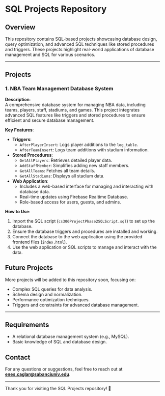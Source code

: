 # SQL Projects Repository

## Overview
This repository contains SQL-based projects showcasing database design, query optimization, and advanced SQL techniques like stored procedures and triggers. These projects highlight real-world applications of database management and SQL for various scenarios.

---

## Projects

### 1. NBA Team Management Database System
**Description**:  
A comprehensive database system for managing NBA data, including teams, players, staff, stadiums, and games. This project integrates advanced SQL features like triggers and stored procedures to ensure efficient and secure database management.

**Key Features**:
- **Triggers**:
  - `AfterPlayerInsert`: Logs player additions to the `log_table`.
  - `AfterTeamInsert`: Logs team additions with stadium information.
- **Stored Procedures**:
  - `GetAllPlayers`: Retrieves detailed player data.
  - `AddStaffMember`: Simplifies adding new staff members.
  - `GetAllTeams`: Fetches all team details.
  - `GetAllStadiums`: Displays all stadium data.
- **Web Application**:
  - Includes a web-based interface for managing and interacting with database data.
  - Real-time updates using Firebase Realtime Database.
  - Role-based access for users, guests, and admins.

**How to Use**:
1. Import the SQL script (`cs306ProjectPhase2SQLScript.sql`) to set up the database.
2. Ensure the database triggers and procedures are installed and working.
3. Connect the database to the web application using the provided frontend files (`index.html`).
4. Use the web application or SQL scripts to manage and interact with the data.

## Future Projects
More projects will be added to this repository soon, focusing on:
- Complex SQL queries for data analysis.
- Schema design and normalization.
- Performance optimization techniques.
- Triggers and constraints for advanced database management.

---

## Requirements
- A relational database management system (e.g., MySQL).
- Basic knowledge of SQL and database design.

## Contact
For any questions or suggestions, feel free to reach out at **enes.caglar@sabanciuniv.edu**.

---

Thank you for visiting the SQL Projects repository! 🚀
